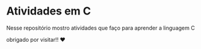 # Atividades em C
 Nesse repositório mostro atividades que faço para aprender a linguagem C

 obrigado por visitar!!	♥️
